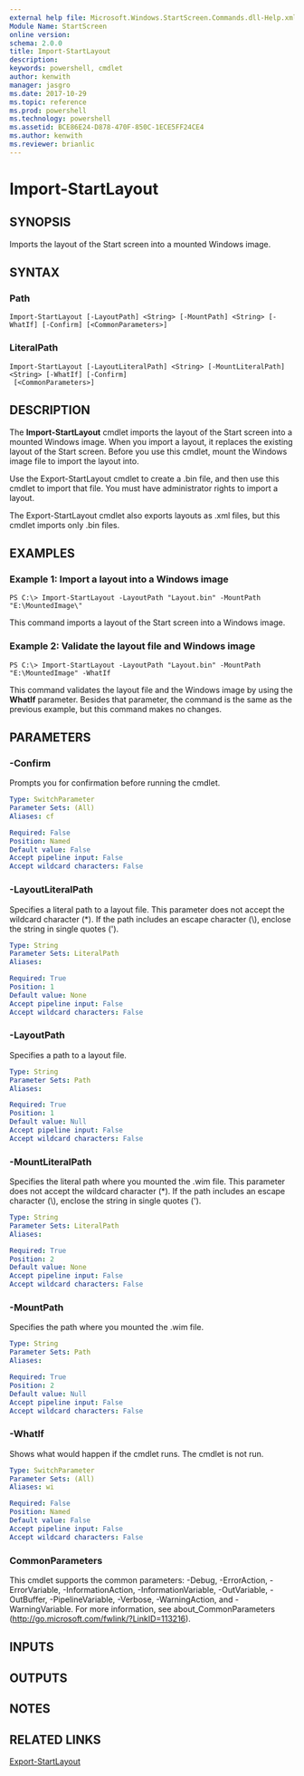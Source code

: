 ```yaml
---
external help file: Microsoft.Windows.StartScreen.Commands.dll-Help.xml
Module Name: StartScreen
online version: 
schema: 2.0.0
title: Import-StartLayout
description: 
keywords: powershell, cmdlet
author: kenwith
manager: jasgro
ms.date: 2017-10-29
ms.topic: reference
ms.prod: powershell
ms.technology: powershell
ms.assetid: BCE86E24-D878-470F-850C-1ECE5FF24CE4
ms.author: kenwith
ms.reviewer: brianlic
---
```


# Import-StartLayout

## SYNOPSIS
Imports the layout of the Start screen into a mounted Windows image.

## SYNTAX

### Path
```
Import-StartLayout [-LayoutPath] <String> [-MountPath] <String> [-WhatIf] [-Confirm] [<CommonParameters>]
```

### LiteralPath
```
Import-StartLayout [-LayoutLiteralPath] <String> [-MountLiteralPath] <String> [-WhatIf] [-Confirm]
 [<CommonParameters>]
```

## DESCRIPTION
The **Import-StartLayout** cmdlet imports the layout of the Start screen into a mounted Windows image.
When you import a layout, it replaces the existing layout of the Start screen.
Before you use this cmdlet, mount the Windows image file to import the layout into.

Use the Export-StartLayout cmdlet to create a .bin file, and then use this cmdlet to import that file.
You must have administrator rights to import a layout.

The Export-StartLayout cmdlet also exports layouts as .xml files, but this cmdlet imports only .bin files.

## EXAMPLES

### Example 1: Import a layout into a Windows image
```
PS C:\> Import-StartLayout -LayoutPath "Layout.bin" -MountPath "E:\MountedImage\"
```

This command imports a layout of the Start screen into a Windows image.

### Example 2: Validate the layout file and Windows image
```
PS C:\> Import-StartLayout -LayoutPath "Layout.bin" -MountPath "E:\MountedImage" -WhatIf
```

This command validates the layout file and the Windows image by using the **WhatIf** parameter.
Besides that parameter, the command is the same as the previous example, but this command makes no changes.

## PARAMETERS

### -Confirm
Prompts you for confirmation before running the cmdlet.

```yaml
Type: SwitchParameter
Parameter Sets: (All)
Aliases: cf

Required: False
Position: Named
Default value: False
Accept pipeline input: False
Accept wildcard characters: False
```

### -LayoutLiteralPath
Specifies a literal path to a layout file.
This parameter does not accept the wildcard character (*).
If the path includes an escape character (\\), enclose the string in single quotes (').

```yaml
Type: String
Parameter Sets: LiteralPath
Aliases: 

Required: True
Position: 1
Default value: None
Accept pipeline input: False
Accept wildcard characters: False
```

### -LayoutPath
Specifies a path to a layout file.

```yaml
Type: String
Parameter Sets: Path
Aliases: 

Required: True
Position: 1
Default value: Null
Accept pipeline input: False
Accept wildcard characters: False
```

### -MountLiteralPath
Specifies the literal path where you mounted the .wim file.
This parameter does not accept the wildcard character (*).
If the path includes an escape character (\\), enclose the string in single quotes (').

```yaml
Type: String
Parameter Sets: LiteralPath
Aliases: 

Required: True
Position: 2
Default value: None
Accept pipeline input: False
Accept wildcard characters: False
```

### -MountPath
Specifies the path where you mounted the .wim file.

```yaml
Type: String
Parameter Sets: Path
Aliases: 

Required: True
Position: 2
Default value: Null
Accept pipeline input: False
Accept wildcard characters: False
```

### -WhatIf
Shows what would happen if the cmdlet runs.
The cmdlet is not run.

```yaml
Type: SwitchParameter
Parameter Sets: (All)
Aliases: wi

Required: False
Position: Named
Default value: False
Accept pipeline input: False
Accept wildcard characters: False
```

### CommonParameters
This cmdlet supports the common parameters: -Debug, -ErrorAction, -ErrorVariable, -InformationAction, -InformationVariable, -OutVariable, -OutBuffer, -PipelineVariable, -Verbose, -WarningAction, and -WarningVariable. For more information, see about_CommonParameters (http://go.microsoft.com/fwlink/?LinkID=113216).

## INPUTS

## OUTPUTS

## NOTES

## RELATED LINKS

[Export-StartLayout](./Export-StartLayout.md)

